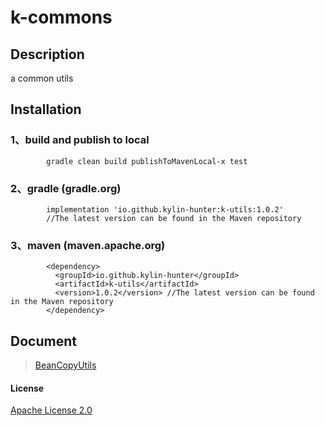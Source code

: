 # k-commons

## Description

a common utils 


## Installation

### 1、build and publish to local

```
        gradle clean build publishToMavenLocal-x test
```

### 2、gradle (gradle.org)

```
        implementation 'io.github.kylin-hunter:k-utils:1.0.2' 
        //The latest version can be found in the Maven repository 

```

### 3、maven (maven.apache.org)

```
        <dependency>
          <groupId>io.github.kylin-hunter</groupId>
          <artifactId>k-utils</artifactId>
          <version>1.0.2</version> //The latest version can be found in the Maven repository
        </dependency>

```

## Document

> [BeanCopyUtils](doc/bean/BeanCopyUtils-en.md)

#### License

[Apache License 2.0](https://www.apache.org/licenses/LICENSE-2.0)
